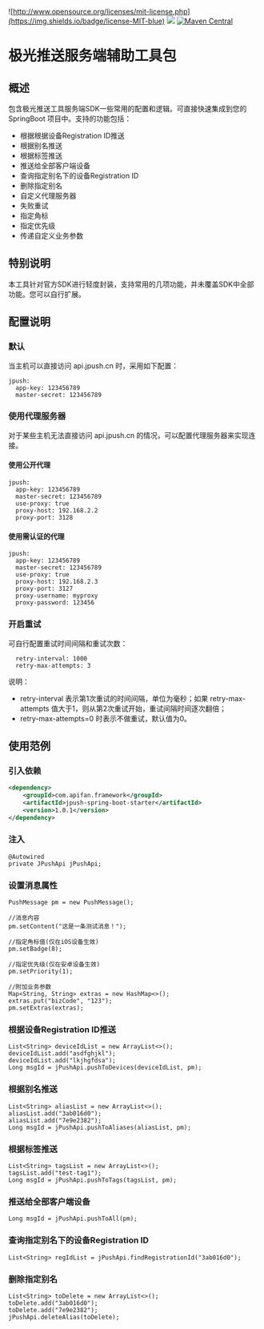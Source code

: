 ![http://www.opensource.org/licenses/mit-license.php](https://img.shields.io/badge/license-MIT-blue)
![](https://img.shields.io/badge/java-1.8%2B-yellow)
[![Maven Central](https://maven-badges.herokuapp.com/maven-central/com.apifan.framework/jpush-spring-boot-starter/badge.svg "Maven Central")](https://search.maven.org/artifact/com.apifan.framework/jpush-spring-boot-starter/1.0.1/jar)
# 极光推送服务端辅助工具包
## 概述
包含极光推送工具服务端SDK一些常用的配置和逻辑。可直接快速集成到您的 SpringBoot 项目中。支持的功能包括：
- 根据根据设备Registration ID推送
- 根据别名推送
- 根据标签推送
- 推送给全部客户端设备
- 查询指定别名下的设备Registration ID
- 删除指定别名
- 自定义代理服务器
- 失败重试
- 指定角标
- 指定优先级
- 传递自定义业务参数

## 特别说明
本工具针对官方SDK进行轻度封装，支持常用的几项功能，并未覆盖SDK中全部功能。您可以自行扩展。

## 配置说明
### 默认
当主机可以直接访问 api.jpush.cn 时，采用如下配置：
```
jpush:
  app-key: 123456789
  master-secret: 123456789
```
### 使用代理服务器
对于某些主机无法直接访问 api.jpush.cn 的情况，可以配置代理服务器来实现连接。
#### 使用公开代理
```
jpush:
  app-key: 123456789
  master-secret: 123456789
  use-proxy: true
  proxy-host: 192.168.2.2
  proxy-port: 3128
```
#### 使用需认证的代理
```
jpush:
  app-key: 123456789
  master-secret: 123456789
  use-proxy: true
  proxy-host: 192.168.2.3
  proxy-port: 3127
  proxy-username: myproxy
  proxy-password: 123456
```
### 开启重试
可自行配置重试时间间隔和重试次数：
```
  retry-interval: 1000
  retry-max-attempts: 3
```
说明：
- retry-interval 表示第1次重试的时间间隔，单位为毫秒；如果 retry-max-attempts 值大于1，则从第2次重试开始，重试间隔时间逐次翻倍；
- retry-max-attempts=0 时表示不做重试，默认值为0。

## 使用范例
### 引入依赖
```xml
<dependency>
    <groupId>com.apifan.framework</groupId>
    <artifactId>jpush-spring-boot-starter</artifactId>
    <version>1.0.1</version>
</dependency>
```
### 注入
```
@Autowired
private JPushApi jPushApi;
```    
### 设置消息属性
```
PushMessage pm = new PushMessage();

//消息内容
pm.setContent("这是一条测试消息！");

//指定角标值(仅在iOS设备生效)
pm.setBadge(8);

//指定优先级(仅在安卓设备生效)
pm.setPriority(1);

//附加业务参数
Map<String, String> extras = new HashMap<>();
extras.put("bizCode", "123");
pm.setExtras(extras);
```
### 根据设备Registration ID推送
```
List<String> deviceIdList = new ArrayList<>();
deviceIdList.add("asdfghjkl");
deviceIdList.add("lkjhgfdsa");
Long msgId = jPushApi.pushToDevices(deviceIdList, pm);
```
### 根据别名推送
```
List<String> aliasList = new ArrayList<>();
aliasList.add("3ab016d0");
aliasList.add("7e9e2382");
Long msgId = jPushApi.pushToAliases(aliasList, pm);
```
### 根据标签推送
```
List<String> tagsList = new ArrayList<>();
tagsList.add("test-tag1");
Long msgId = jPushApi.pushToTags(tagsList, pm);
```
### 推送给全部客户端设备
```
Long msgId = jPushApi.pushToAll(pm);
```
### 查询指定别名下的设备Registration ID
```
List<String> regIdList = jPushApi.findRegistrationId("3ab016d0");
```
### 删除指定别名
```
List<String> toDelete = new ArrayList<>();
toDelete.add("3ab016d0");
toDelete.add("7e9e2382");
jPushApi.deleteAlias(toDelete);
```
